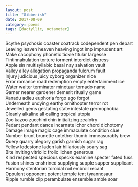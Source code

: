 ```yaml
---
layout: post
title: "Gibberish"
date: 2017-08-09
category: poems
tags: [dactyllic, octameter]
---
```


Scythe psychosis coaster coatrack codependent pen depart  
Leaving leaven heaven heaving ingot imp imprudent art  
Make cacophony phonetic tickle titular largesse  
Tintinnabulation torture torment interdict distress  
Apple sin multisyllabic basal nay salvation vault  
Valley alley allegation propaganda fulcrum fault  
Injury judicious juicy cyborg organizer nice  
Error romance road redemption empty entertainment ice  
Water waiter terminator minotaur tornado name  
Garner nearer gardener demerit ritually game  
Xanadu adieu euphoria forgo ago forgot  
Underneath undying earthy ornithopter terror rot  
Jewelled gems gestating state intestate germophobia  
Cleanly alkaline all calling tropical utopia  
Zoo kazoo zucchini chin initializing zealotry  
Pedant pendant dance incarnate ichor chord dichotomy  
Damage image magic cage immaculate condition clue  
Number brunt brunette untether thumb immeasurably brew  
Query quarry alegory garish garnish sugar rag  
Yellow lodestone laden lair hillariously scary sag  
Bite inviting vitriolic frolic lichen generous  
Kind respected specious specks examine specter fated fuss  
Fusion shines enshrined supplying supple supper supplicant  
Harmony stentorian toroidal roil embroil recant  
Oppulent opponent potent temple tent tyrannosaur  
Ripple rumble clip perambulate ensemble amble soar